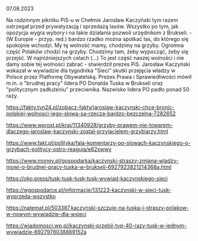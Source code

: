 07.08.2023

Na rodzinnym pikniku PiS-u w Chełmie Jarosław Kaczyński tym razem ostrzegał przed prywatyzacją i sprzedażą lasów. Wszystko po tym, jak opozycja wygra wybory i na takie działania pozwoli urzędnikom z Brukseli. - (W Europie - przyp. red.) bardzo rzadko można spotkać las, do którego się spokojnie wchodzi. My tę wolność mamy, chodzimy na grzyby. Ogromna część Polaków chodzi na grzyby. Chodzimy tam, żeby wypocząć, żeby się przejść. W najróżniejszych celach (...) To jest część naszej wolności i nie damy sobie tej wolności zabrać - stwierdził prezes PiS. Jarosław Kaczyński wskazał w wywiadzie dla tygodnika "Sieci" skutki przejęcia władzy w Polsce przez Platformę Obywatelską. Prezes Prawa i Sprawiedliwości mówił m.in. o "brudnej pracy" lidera PO Donalda Tuska w Brukseli oraz "politycznym zadłużeniu" przeciwnika. Nazwisko lidera PO padło ponad 50 razy.

https://fakty.tvn24.pl/zobacz-fakty/jaroslaw-kaczynski-chce-bronic-polskiej-wolnosci-jego-slowa-sa-rzecza-bardzo-bezczelna-7282652

https://www.wprost.pl/kraj/11340928/grzyby-prawem-nie-towarem-dlaczego-jaroslaw-kaczynski-zostal-przyjacielem-grzybiarzy.html

https://www.fakt.pl/polityka/fala-komentarzy-po-slowach-kaczynskiego-o-grzybach-politycy-ostro-reaguja/e62xwwy

https://www.money.pl/gospodarka/kaczynski-straszy-zmiana-wladzy-mowi-o-brudnej-pracy-tuska-w-brukseli-6927923821214368a.html

https://oko.press/tusk-tusk-tusk-tusk-wywiad-kaczynskiego-sieci

https://wgospodarce.pl/informacje/131223-kaczynski-w-sieci-tusk-wyprzeda-wszystko

https://natemat.pl/503387,kaczynski-szczuje-na-tuska-i-straszy-polakow-w-nowym-wywiadzie-dla-wsieci

https://wiadomosci.wp.pl/kaczynski-przebil-tvp-40-razy-tusk-w-jednym-wywiadzie-6927978038889152a